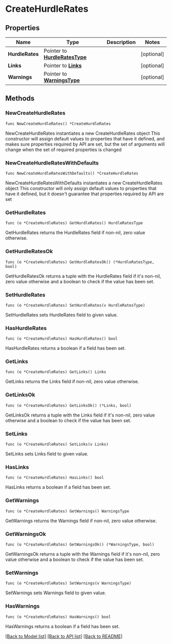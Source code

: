 # CreateHurdleRates

## Properties

Name | Type | Description | Notes
------------ | ------------- | ------------- | -------------
**HurdleRates** | Pointer to [**HurdleRatesType**](HurdleRatesType.md) |  | [optional] 
**Links** | Pointer to [**Links**](Links.md) |  | [optional] 
**Warnings** | Pointer to [**WarningsType**](WarningsType.md) |  | [optional] 

## Methods

### NewCreateHurdleRates

`func NewCreateHurdleRates() *CreateHurdleRates`

NewCreateHurdleRates instantiates a new CreateHurdleRates object
This constructor will assign default values to properties that have it defined,
and makes sure properties required by API are set, but the set of arguments
will change when the set of required properties is changed

### NewCreateHurdleRatesWithDefaults

`func NewCreateHurdleRatesWithDefaults() *CreateHurdleRates`

NewCreateHurdleRatesWithDefaults instantiates a new CreateHurdleRates object
This constructor will only assign default values to properties that have it defined,
but it doesn't guarantee that properties required by API are set

### GetHurdleRates

`func (o *CreateHurdleRates) GetHurdleRates() HurdleRatesType`

GetHurdleRates returns the HurdleRates field if non-nil, zero value otherwise.

### GetHurdleRatesOk

`func (o *CreateHurdleRates) GetHurdleRatesOk() (*HurdleRatesType, bool)`

GetHurdleRatesOk returns a tuple with the HurdleRates field if it's non-nil, zero value otherwise
and a boolean to check if the value has been set.

### SetHurdleRates

`func (o *CreateHurdleRates) SetHurdleRates(v HurdleRatesType)`

SetHurdleRates sets HurdleRates field to given value.

### HasHurdleRates

`func (o *CreateHurdleRates) HasHurdleRates() bool`

HasHurdleRates returns a boolean if a field has been set.

### GetLinks

`func (o *CreateHurdleRates) GetLinks() Links`

GetLinks returns the Links field if non-nil, zero value otherwise.

### GetLinksOk

`func (o *CreateHurdleRates) GetLinksOk() (*Links, bool)`

GetLinksOk returns a tuple with the Links field if it's non-nil, zero value otherwise
and a boolean to check if the value has been set.

### SetLinks

`func (o *CreateHurdleRates) SetLinks(v Links)`

SetLinks sets Links field to given value.

### HasLinks

`func (o *CreateHurdleRates) HasLinks() bool`

HasLinks returns a boolean if a field has been set.

### GetWarnings

`func (o *CreateHurdleRates) GetWarnings() WarningsType`

GetWarnings returns the Warnings field if non-nil, zero value otherwise.

### GetWarningsOk

`func (o *CreateHurdleRates) GetWarningsOk() (*WarningsType, bool)`

GetWarningsOk returns a tuple with the Warnings field if it's non-nil, zero value otherwise
and a boolean to check if the value has been set.

### SetWarnings

`func (o *CreateHurdleRates) SetWarnings(v WarningsType)`

SetWarnings sets Warnings field to given value.

### HasWarnings

`func (o *CreateHurdleRates) HasWarnings() bool`

HasWarnings returns a boolean if a field has been set.


[[Back to Model list]](../README.md#documentation-for-models) [[Back to API list]](../README.md#documentation-for-api-endpoints) [[Back to README]](../README.md)


